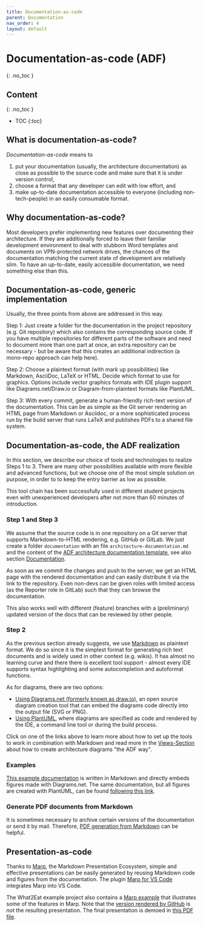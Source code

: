 ```yaml
---
title: Documentation-as-code
parent: Documentation
nav_order: 4
layout: default
---
```


<!-- markdownlint-disable-next-line blanks-around-headings -->
# Documentation-as-code (ADF) <!-- omit in toc -->
{: .no_toc }

<!-- markdownlint-disable-next-line blanks-around-headings -->
## Content <!-- omit in toc -->
{: .no_toc }

- TOC
{:toc}

## What is documentation-as-code?

*Documentation-as-code* means to

1. put your documentation (usually, the architecture documentation) as close as possible to the source code and make sure that it is under version control,
2. choose a format that any developer can edit with low effort, and
3. make up-to-date documentation accessible to everyone (including non-tech-people) in an easily consumable format.

## Why documentation-as-code?

Most developers prefer implementing new features over documenting their architecture. If they are additionally forced to leave their familiar development environment to deal with stubborn Word templates and documents on VPN-protected network drives, the chances of the documentation matching the current state of development are relatively slim. To have an up-to-date, easily accessible documentation, we need something else than this.

## Documentation-as-code, generic implementation

Usually, the three points from above are addressed in this way.

Step 1: Just create a folder for the documentation in the project repository (e.g. Git repository) which also contains the corresponding source code. If you have multiple repositories for different parts of the software and need to document more than one part at once, an extra repository can be necessary - but be aware that this creates an additional indirection (a mono-repo approach can help here).

Step 2: Choose a plaintext format (with mark up possibilities) like Markdown, AsciiDoc, LaTeX or HTML. Decide which format to use for graphics. Options include vector graphics formats with IDE plugin support like Diagrams.net/Draw.io or Diagram-from-plaintext formats like PlantUML.

Step 3: With every commit, generate a human-friendly rich-text version of the documentation. This can be as simple as the Git server rendering an HTML page from Markdown or Asciidoc, or a more sophisticated process run by the build server that runs LaTeX and publishes PDFs to a shared file system.

## Documentation-as-code, the ADF realization

In this section, we describe our choice of tools and technologies to realize Steps 1 to 3. There are many other possibilities available with more flexible and advanced functions, but we choose one of the most simple solution on purpose, in order to to keep the entry barrier as low as possible.

This tool chain has been successfully used in different student projects even with unexperienced developers after not more than 60 minutes of introduction.

### Step 1 and Step 3

We assume that the source code is in one repository on a Git server that supports Markdown-to-HTML rendering, e.g. GitHub or GitLab. We just create a folder `documentation` with an file `architecture-documentation.md` and the content of the [ADF architecture documentation template](https://github.com/architecture-decomposition-framework/adf-documentation-template), see also section [Documentation](../).

As soon as we commit the changes and push to the server, we get an HTML page with the rendered documentation and can easily distribute it via the link to the repository. Even non-devs can be given roles with limited access (as the Reporter role in GitLab) such that they can browse the documentation.

This also works well with different (feature) branches with a (preliminary) updated version of the docs that can be reviewed by other people.

### Step 2

As the previous section already suggests, we use [Markdown](https://en.wikipedia.org/wiki/Markdown) as plaintext format. We do so since it is the simplest format for generating rich text documents and is widely used in other context (e.g. wikis). It has almost no learning curve and there there is excellent tool support - almost every IDE supports syntax highlighting and some autocompletion and autoformat functions.

As for diagrams, there are two options:

- [Using Diagrams.net (formerly known as draw.io)](../../views/tooling/diagrams-net-elements.html), an open source diagram creation tool that can embed the diagrams code directly into the output file (SVG or PNG).
- [Using PlantUML](../../views/tooling/plantuml-elements.html), where diagrams are specified as code and rendered by the IDE, a command line tool or during the build process.

Click on one of the links above to learn more about how to set up the tools to work in combination with Markdown and read more in the [Views-Section](../../views/) about how to create architecture diagrams "the ADF way".

### Examples

[This example documentation](https://github.com/neshanjo/what2eat/blob/with-cache/doc/architecture-documentation.md) is written in Markdown and directly embeds figures made with Diagrams.net. The same documentation, but all figures are created with PlantUML, can be found [following this link](https://github.com/neshanjo/what2eat/blob/with-cache/doc-plantuml/architecture-documentation-plantuml.md).

### Generate PDF documents from Markdown

It is sometimes necessary to archive certain versions of the documentation or send it by mail. Therefore, [PDF generation from Markdown](./generate-pdf-from-markdown.html) can be helpful.

## Presentation-as-code

Thanks to [Marp](https://marp.app/), the Markdown Presentation Ecosystem, simple and effective presentations can be easily generated by reusing Markdown code and figures from the documentation. The plugin [Marp for VS Code](https://marketplace.visualstudio.com/items?itemName=marp-team.marp-vscode) integrates Marp into VS Code.

The What2Eat example project also contains a [Marp example](https://raw.githubusercontent.com/neshanjo/what2eat/with-cache/doc/architecture-presentation.md) that illustrates some of the features in Marp. Note that the [version rendered by GitHub](https://github.com/neshanjo/what2eat/blob/with-cache/doc/architecture-presentation.md) is *not* the resulting presentation. The final presentation is demoed in [this PDF file](https://raw.githubusercontent.com/neshanjo/what2eat/with-cache/doc/architecture-presentation.pdf).
